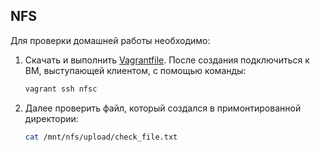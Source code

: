 ## NFS

Для проверки домашней работы необходимо:

1. Скачать и выполнить [Vagrantfile](https://raw.githubusercontent.com/Sveryatelin/Home_work_OTUS_LP/refs/heads/main/Lesson6/Vagrantfile). После создания подключиться к ВМ, выступающей клиентом, с помощью команды:
   ```sh
   vagrant ssh nfsc
   ```

2. Далее проверить файл, который создался в примонтированной директории:
   ```sh
   cat /mnt/nfs/upload/check_file.txt
  
